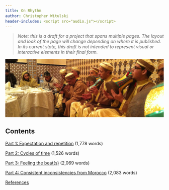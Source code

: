 ```yaml
---
title: On Rhythm
author: Christopher Witulski
header-includes: <script src="audio.js"></script>
---
```

>*Note: this is a draft for a project that spans multiple pages. The layout and look of the page will change depending on where it is published. In its current state, this draft is not intended to represent visual or interactive elements in their final form.*

![Hamadsha ensemble in a performance in 2013](./images/Hamadsha2013.jpg)

## Contents

[Part 1: Expectation and repetition](part1.html) (1,778 words)

[Part 2: Cycles of time](part2.html) (1,526 words)

[Part 3: Feeling the beat(s)](part3.html) (2,069 words)

[Part 4: Consistent inconsistencies from Morocco](part4.html) (2,083 words)

[References](references.html)